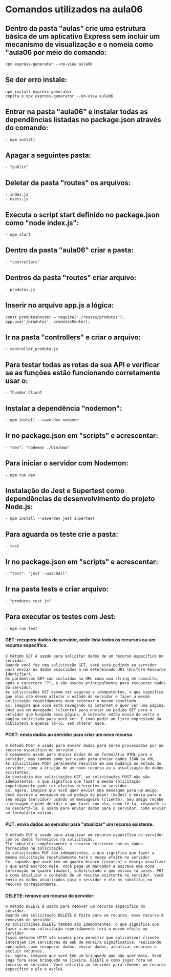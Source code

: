 # Comandos utilizados na aula06

## Dentro da pasta "aulas" crie uma estrutura básica de um aplicativo Express sem incluir um mecanismo de visualização e o nomeia como "aula06 por meio do comando: 

    npx express-generator --no-view aula06

## Se der erro instale:
    npm install express-generator
    repita o npx express-generator --no-view aula06

## Entrar na pasta "aula06" e instalar todas as dependências listadas no package.json através do comando:

    - npm install

## Apagar a seguintes pasta:

    - "public"

## Deletar da pasta "routes" os arquivos:

    - index.js
    - users.js

## Executa o script start definido no package.json como "node index.js":

    - npm start
    
## Dentro da pasta "aula06" criar a pasta: 

    - "controllers"

## Dentros da pasta "routes" criar arquivo:

    - produtos.js 

## Inserir no arquivo app.js a lógica:

    const produtosRouter = require('./routes/produtos');
    app.use('/produtos', produtosRouter);

## Ir na pasta "controllers" e criar o arquivo:

    - controller_produto.js

## Para testar todas as rotas da sua API e verificar se as funções estão funcionando corretamente usar o:

    - Thunder Client

## Instalar a dependência "nodemon":

    - npm install --save-dev nodemon 

## Ir no package.json em "scripts" e acrescentar: 

    - "dev": "nodemon ./bin/www"

## Para iniciar o servidor com Nodemon:

    - npm run dev

## Instalação do Jest e Supertest como dependências de desenvolvimento do projeto Node.js: 

    - npm install --save-dev jest supertest

## Para aguarda os teste crie a pasta:

    - test

## Ir no package.json em "scripts" e acrescentar: 

    - "test": "jest --watchAll"

## Ir na pasta tests e criar arquivo:
  
    - "produtos.test.js"

## Para executar os testes com Jest:

    - npm run test



#### GET: recupera dados do servidor, onde lista todos os recursos ou um recurso específico.

    O método GET é usado para solicitar dados de um recurso específico no servidor.
    Quando você faz uma solicitação GET, você está pedindo ao servidor para enviar os dados associados a um determinado URI (Uniform Resource Identifier).
    Os parâmetros GET são incluídos na URL como uma string de consulta, após o caractere "?", e são usados principalmente para recuperar dados do servidor.
    As solicitações GET devem ser seguras e idempotentes, o que significa que elas não devem alterar o estado do servidor e fazer a mesma solicitação repetidamente deve retornar o mesmo resultado.
    Ex: imagine que você está navegando na internet e quer ver uma página. Você usa um navegador (cliente) para enviar um pedido GET para o servidor que hospeda essa página. O servidor então envia de volta a página solicitada para você ver. É como pedir um livro emprestado da biblioteca e apenas lê-lo, sem alterar nada.

#### POST: envia dados ao servidor para criar um novo recurso.

    O método POST é usado para enviar dados para serem processados por um recurso específico no servidor.
    É comumente usado para enviar dados de um formulário HTML para o servidor, mas também pode ser usado para enviar dados JSON ou XML.
    As solicitações POST geralmente resultam em uma mudança no estado do servidor, como a criação de um novo recurso ou a atualização de dados existentes.
    Ao contrário das solicitações GET, as solicitações POST não são idempotentes, o que significa que fazer a mesma solicitação repetidamente pode ter efeitos diferentes no servidor.
    Ex: agora, imagine que você quer enviar uma mensagem para um amigo. Você escreve a mensagem em um pedaço de papel (dados) e envia para o seu amigo (servidor) usando um mensageiro (cliente). Seu amigo recebe a mensagem e pode decidir o que fazer com ela, como lê-la, respondê-la ou descartá-la. É usado para enviar dados para o servidor, como enviar um formulário online.

#### PUT: envia dados ao servidor para "atualizar" um recurso existente.

    O método PUT é usado para atualizar um recurso específico no servidor com os dados fornecidos na solicitação.
    Ele substitui completamente o recurso existente com os dados fornecidos na solicitação.
    As solicitações PUT são idempotentes, o que significa que fazer a mesma solicitação repetidamente terá o mesmo efeito no servidor.
    Ex: suponha que você tem um quadro branco (recurso) e deseja atualizar o que está escrito nele. Você pega um marcador e escreve uma nova informação no quadro (dados), substituindo o que estava lá antes. PUT é como atualizar o conteúdo de um recurso existente no servidor. Você envia os dados atualizados para o servidor e ele os substitui no recurso correspondente.

#### DELETE: remove um recurso do servidor: 

    O método DELETE é usado para remover um recurso específico do servidor.
    Quando uma solicitação DELETE é feita para um recurso, esse recurso é removido do servidor.
    As solicitações DELETE também são idempotentes, o que significa que fazer a mesma solicitação repetidamente terá o mesmo efeito no servidor.
    Esses métodos HTTP são usados para permitir que aplicativos cliente interajam com servidores da web de maneira significativa, realizando operações como recuperar dados, enviar dados, atualizar recursos e excluir recursos.
    Ex: agora, imagine que você tem um brinquedo que não quer mais. Você joga fora esse brinquedo na lixeira. DELETE é como jogar fora um recurso no servidor. Você solicita ao servidor para remover um recurso específico e ele o exclui.